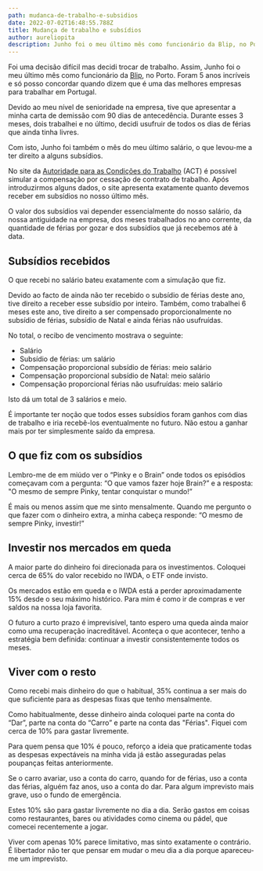 ```yaml
---
path: mudanca-de-trabalho-e-subsidios
date: 2022-07-02T16:48:55.788Z
title: Mudança de trabalho e subsídios
author: aureliopita
description: Junho foi o meu último mês como funcionário da Blip, no Porto.
---
```

Foi uma decisão difícil mas decidi trocar de trabalho. Assim, Junho foi o meu último mês como funcionário da [Blip](https://blip.pt/), no Porto. Foram 5 anos incríveis e só posso concordar quando dizem que é uma das melhores empresas para trabalhar em Portugal.

Devido ao meu nível de senioridade na empresa, tive que apresentar a minha carta de demissão com 90 dias de antecedência. Durante esses 3 meses, dois trabalhei e no último, decidi usufruir de todos os dias de férias que ainda tinha livres.

Com isto, Junho foi também o mês do meu último salário, o que levou-me a ter direito a alguns subsídios.

No site da [Autoridade para as Condições do Trabalho](https://www.act.gov.pt/(pt-pt)/centroinformacao/simulador/paginas/default.aspx) (ACT) é possível simular a compensação por cessação de contrato de trabalho. Após introduzirmos alguns dados, o site apresenta exatamente quanto devemos receber em subsídios no nosso último mês.

O valor dos subsídios vai depender essencialmente do nosso salário, da nossa antiguidade na empresa, dos meses trabalhados no ano corrente, da quantidade de férias por gozar e dos subsídios que já recebemos até à data.

## Subsídios recebidos

O que recebi no salário bateu exatamente com a simulação que fiz.

Devido ao facto de ainda não ter recebido o subsídio de férias deste ano, tive direito a receber esse subsídio por inteiro. Também, como trabalhei 6 meses este ano, tive direito a ser compensado proporcionalmente no subsídio de férias, subsídio de Natal e ainda férias não usufruídas.

No total, o recibo de vencimento mostrava o seguinte:

* Salário
* Subsídio de férias: um salário
* Compensação proporcional subsídio de férias: meio salário
* Compensação proporcional subsídio de Natal: meio salário
* Compensação proporcional férias não usufruídas: meio salário

Isto dá um total de 3 salários e meio.

É importante ter noção que todos esses subsídios foram ganhos com dias de trabalho e iria recebê-los eventualmente no futuro. Não estou a ganhar mais por ter simplesmente saído da empresa.

## O que fiz com os subsídios

Lembro-me de em miúdo ver o “Pinky e o Brain” onde todos os episódios começavam com a pergunta: “O que vamos fazer hoje Brain?” e a resposta: "O mesmo de sempre Pinky, tentar conquistar o mundo!”

É mais ou menos assim que me sinto mensalmente. Quando me pergunto o que fazer com o dinheiro extra, a minha cabeça responde: “O mesmo de sempre Pinky, investir!”

## Investir nos mercados em queda

A maior parte do dinheiro foi direcionada para os investimentos. Coloquei cerca de 65% do valor recebido no IWDA, o ETF onde invisto.

Os mercados estão em queda e o IWDA está a perder aproximadamente 15% desde o seu máximo histórico. Para mim é como ir de compras e ver saldos na nossa loja favorita.

O futuro a curto prazo é imprevisível, tanto espero uma queda ainda maior como uma recuperação inacreditável. Aconteça o que acontecer, tenho a estratégia bem definida: continuar a investir consistentemente todos os meses.

## Viver com o resto

Como recebi mais dinheiro do que o habitual, 35% continua a ser mais do que suficiente para as despesas fixas que tenho mensalmente.

Como habitualmente, desse dinheiro ainda coloquei parte na conta do “Dar”, parte na conta do “Carro” e parte na conta das "Férias". Fiquei com cerca de 10% para gastar livremente.

Para quem pensa que 10% é pouco, reforço a ideia que praticamente todas as despesas expectáveis na minha vida já estão asseguradas pelas poupanças feitas anteriormente.

Se o carro avariar, uso a conta do carro, quando for de férias, uso a conta das férias, alguém faz anos, uso a conta do dar. Para algum imprevisto mais grave, uso o fundo de emergência.

Estes 10% são para gastar livremente no dia a dia. Serão gastos em coisas como restaurantes, bares ou atividades como cinema ou pádel, que comecei recentemente a jogar.

Viver com apenas 10% parece limitativo, mas sinto exatamente o contrário. É libertador não ter que pensar em mudar o meu dia a dia porque apareceu-me um imprevisto.
